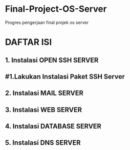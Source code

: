 # Final-Project-OS-Server
Progres pengerjaan final projek os server 

# DAFTAR ISI

## 1. Instalasi OPEN SSH SERVER
## #1.Lakukan Instalasi Paket SSH Server

## 2. Instalasi MAIL SERVER
## 3. Instalasi WEB SERVER
## 4. Instalasi DATABASE SERVER
## 5. Instalasi DNS SERVER

